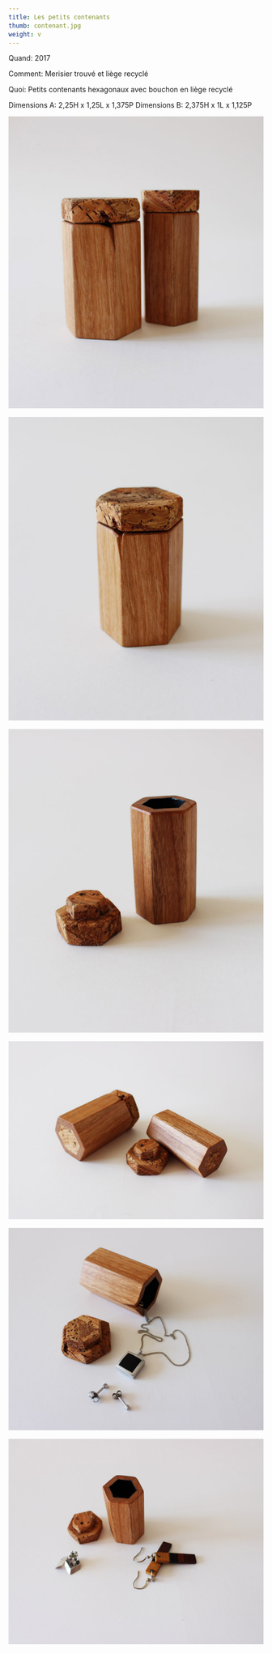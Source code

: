 ```yaml
---
title: Les petits contenants
thumb: contenant.jpg
weight: v
---
```


Quand: 2017

Comment: Merisier trouvé et liège recyclé

Quoi: Petits contenants hexagonaux avec bouchon en liège recyclé

Dimensions A: 2,25H x 1,25L x 1,375P
Dimensions B: 2,375H x 1L x 1,125P


![](/img/contenant_01.jpg)

![](/img/contenant_02.jpg)

![](/img/contenant_03.jpg)

![](/img/contenant_04.jpg)

![](/img/contenant_05.jpg)

![](/img/contenant_06.jpg)



